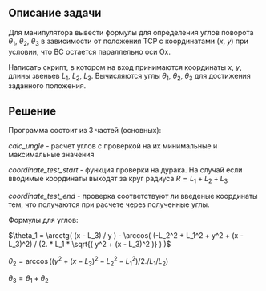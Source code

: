 ## Описание задачи

Для манипулятора вывести формулы для определения углов поворота $\theta_1$, $\theta_2$, $\theta_3$ в зависимости от положения ТСР с координатами ($x$, $y$) при условии, что BC остается параллельно оси Ox.

Написать скрипт, в котором на вход принимаются координаты $x$, $y$, длины звеньев $L_1$, $L_2$, $L_3$. Вычисляются углы $\theta_1$, $\theta_2$, $\theta_3$ для достижения заданного положения.

## Решение

Программа состоит из 3 частей (основных):

*calc_ungle* - расчет углов с проверкой на их минимальные и максимальные значения

*coordinate_test_start* - функция проверки на дурака. На случай если вводимые координаты выходят за круг радиуса $R = L_1 + L_2 + L_3$

*coordinate_test_end* - проверка соответствуют ли введеные координаты тем, что получаются при расчете через полученные углы.

Формулы для углов:

$\theta_1 = \arcctg( (x - L_3) / y ) - \arccos( (-L_2^2 + L_1^2 + y^2 + (x - L_3)^2) /
(2. * L_1 * \sqrt{( y^2 + (x - L_3)^2 )} ) )$

$\theta_2 = \arccos( (y^2 + (x - L_3)^2 - L_2^2 - L_1^2) / 2. / L_1 / L_2 )$

$\theta_3 = \theta_1 + \theta_2$